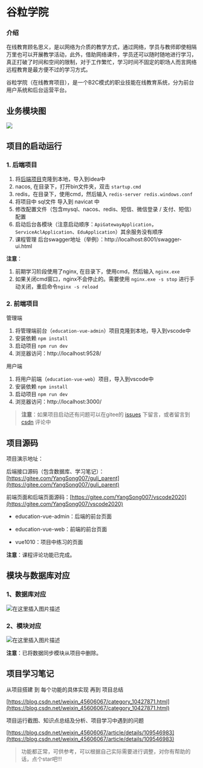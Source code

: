 # 谷粒学院

### 介绍
在线教育顾名思义，是以网络为介质的教学方式，通过网络，学员与教师即使相隔万里也可以开展教学活动，此外，借助网络课件，学员还可以随时随地进行学习，真正打破了时间和空间的限制，对于工作繁忙，学习时间不固定的职场人而言网络远程教育是最方便不过的学习方式。

谷粒学院（在线教育项目），是一个B2C模式的职业技能在线教育系统，分为前台用户系统和后台运营平台。

## 业务模块图

![](https://img-blog.csdnimg.cn/20200926130050913.png?x-oss-process=image/watermark,type_ZmFuZ3poZW5naGVpdGk,shadow_10,text_aHR0cHM6Ly9ibG9nLmNzZG4ubmV0L3dlaXhpbl80NTYwNjA2Nw==,size_16,color_FFFFFF,t_70#pic_center)


## 项目的启动运行

### 1. 后端项目
1. 将[后端项目](https://gitee.com/YangSong007/guli_parent)克隆到本地，导入到idea中
2. nacos, 在目录下，打开bin文件夹，双击 `startup.cmd`
3. redis，在目录下，使用cmd，然后输入 `redis-server redis.windows.conf`
4. 将项目中 sql文件 导入到 navicat 中
5. 修改配置文件（包含mysql、nacos、redis、短信、微信登录 / 支付、短信）配置
6. 启动后台各模块（注意启动顺序：`ApiGatewayApplication`，`ServiceAclApplication`、`EduApplication`）其余服务没有顺序
7. 课程管理 后台swagger地址（举例）：http://localhost:8001/swagger-ui.html

**注意**：

1. 前期学习阶段使用了nginx, 在目录下，使用cmd，然后输入 `nginx.exe`
2. 如果关闭cmd窗口，nginx不会停止的。需要使用 `nginx.exe -s stop` 进行手动关闭，重启命令`nginx -s reload`

### 2. 前端项目
管理端

1. 将管理端前台（`education-vue-admin`）项目克隆到本地，导入到vscode中
2. 安装依赖 `npm install`
3. 启动项目 `npm run dev`
4. 浏览器访问：http://localhost:9528/

用户端

1. 将用户前端（`education-vue-web`）项目，导入到vscode中
2. 安装依赖 `npm install`
3. 启动项目 `npm run dev`
4. 浏览器访问：http://localhost:3000/

> **注意**：如果项目启动还有问题可以在gitee的 [issues](https://gitee.com/YangSong007/guli_parent/issues) 下留言，或者留言到 [csdn](https://blog.csdn.net/weixin_45606067/article/details/109546983) 评论中


## 项目源码

项目演示地址：

后端接口源码（包含数据库、学习笔记）：[https://gitee.com/YangSong007/guli_parent](https://gitee.com/YangSong007/guli_parent)

前端页面和后端页面源码：[https://gitee.com/YangSong007/vscode2020](https://gitee.com/YangSong007/vscode2020)

* education-vue-admin：后端的前台页面

* education-vue-web：前端的前台页面

* vue1010：项目中练习的页面

**注意**：课程评论功能已完成。

## 模块与数据库对应

### 1、数据库对应

![在这里插入图片描述](https://img-blog.csdnimg.cn/2020110716240080.png?x-oss-process=image/watermark,type_ZmFuZ3poZW5naGVpdGk,shadow_10,text_aHR0cHM6Ly9ibG9nLmNzZG4ubmV0L3dlaXhpbl80NTYwNjA2Nw==,size_16,color_FFFFFF,t_70#pic_center)

### 2、模块对应

![在这里插入图片描述](https://img-blog.csdnimg.cn/20201107164042272.png?x-oss-process=image/watermark,type_ZmFuZ3poZW5naGVpdGk,shadow_10,text_aHR0cHM6Ly9ibG9nLmNzZG4ubmV0L3dlaXhpbl80NTYwNjA2Nw==,size_16,color_FFFFFF,t_70#pic_center)

**注意**：已将数据同步模块从项目中删除。


## 项目学习笔记

从项目搭建 到 每个功能的具体实现 再到 项目总结

[https://blog.csdn.net/weixin_45606067/category_10427871.html](https://blog.csdn.net/weixin_45606067/category_10427871.html)

项目运行截图、知识点总结及分析、项目学习中遇到的问题

[https://blog.csdn.net/weixin_45606067/article/details/109546983](https://blog.csdn.net/weixin_45606067/article/details/109546983)


> 功能都正常，可供参考，可以根据自己实际需要进行调整，对你有帮助的话，点个star吧!!!
